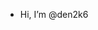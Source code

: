-  Hi, I’m @den2k6
<!---
- 👀 I’m interested in ... streamlit, TestCafe, Express
- 🌱 I’m currently learning ...
- 💞️ I’m looking to collaborate on ...
- 📫 How to reach me ...

--->

<!---
den2k6/den2k6 is a ✨ special ✨ repository because its `README.md` (this file) appears on your GitHub profile.
You can click the Preview link to take a look at your changes.
--->
